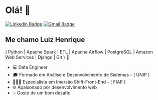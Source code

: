 <h1>Olá! 👋</h1>

[![Linkedin Badge](https://img.shields.io/badge/-LinkedIn-6633cc?style=flat-square&logo=Linkedin&logoColor=white&link=https://www.linkedin.com/in/luiz-henrique-200779144/)](https://www.linkedin.com/in/luiz-henrique-200779144/)
[![Gmail Badge](https://img.shields.io/badge/-luiz.lhrodrigues@gmail.com-6633cc?style=flat-square&logo=Gmail&logoColor=white&link=mailto:luiz.lhrodrigues@gmail.com)](mailto:luiz.lhrodrigues@gmail.com)

## Me chamo Luiz Henrique
( Python | Apache Spark | ETL | Apache Airflow | PostgreSQL | Amazon Web Services | Django | Git ) 🚀

- 💻 Data Engineer
- 🎓 Formado em Análise e Desenvolvimento de Sistemas - ( UNIP )
- 👨🏻‍💻 Especialista em Imersão Shift-Front-End - ( FIAP )
- 🌐 Apaixonado por desenvolvimento web
- 💡 Gosto de um bom desafio



